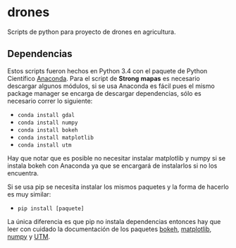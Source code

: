 # drones
Scripts de python para proyecto de drones en agricultura.


## Dependencias

Estos scripts fueron hechos en Python 3.4 con el paquete de Python Científico [Anaconda](https://www.continuum.io/downloads "Anaconda").
Para el script de **Strong** __mapas__ es necesario descargar algunos módulos, si se usa Anaconda es fácil pues el mismo package manager se encarga de descargar dependencias, sólo es necesario correr lo siguiente:

* `conda install gdal`
* `conda install numpy`
* `conda install bokeh`
* `conda install matplotlib`
* `conda install utm`

Hay que notar que es posible no necesitar instalar matplotlib y numpy si se instala bokeh con Anaconda ya que se encargará de instalarlos si no los encuentra.

Si se usa pip se necesita instalar los mismos paquetes y la forma de hacerlo es muy similar:

* `pip install [paquete]`

La única diferencia es que pip no instala dependencias entonces hay que leer con cuidado la documentación de los paquetes [bokeh](http://bokeh.pydata.org/en/latest/docs/installation.html "bokeh"), [matplotlib](http://matplotlib.org/ "matplotlib"), [numpy](http://www.numpy.org/ "numpy") y [UTM](https://pypi.python.org/pypi/utm "UTM").
